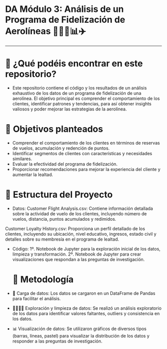 # DA Módulo 3: Análisis de un Programa de Fidelización de Aerolíneas 👩🏻‍💻📊✈️
-------------------------------------

# 🔎 ¿Qué podéis encontrar en este repositorio?
  
- Este repositorio contiene el código y los resultados de un análisis exhaustivo de los datos de un programa de fidelización de una aerolínea. El objetivo principal es comprender el comportamiento de los clientes, identificar patrones y tendencias, para así obtener insights valiosos y poder mejorar las estrategias de la aerolínea.

# 📝 Objetivos planteados 

- Comprender el comportamiento de los clientes en términos de reservas de vuelos, acumulación y redención de puntos.
- Identificar segmentos de clientes con características y necesidades similares.
- Evaluar la efectividad del programa de fidelización.
- Proporcionar recomendaciones para mejorar la experiencia del cliente y aumentar la lealtad.

# 📍 Estructura del Proyecto

- Datos:
Customer Flight Analysis.csv: Contiene información detallada sobre la actividad de vuelo de los clientes, incluyendo número de vuelos, distancia, puntos acumulados y redimidos.

Customer Loyalty History.csv: Proporciona un perfil detallado de los clientes, incluyendo su ubicación, nivel educativo, ingresos, estado civil y detalles sobre su membresía en el programa de lealtad.

- Código:
  1º. Notebook de Jupyter para la exploración inicial de los datos, limpieza y transformación.
  2º. Notebook de Jupyter para crear visualizaciones que respondan a las preguntas de investigación.

  # 🧮 Metodología

- 🔋 Carga de datos: Los datos se cargaron en un DataFrame de Pandas para facilitar el análisis.
- 🕵🏻‍♀️🧹 Exploración y limpieza de datos: Se realizó un análisis exploratorio de los datos para identificar valores faltantes, outliers y consistencia en los datos.
- 📊 Visualización de datos: Se utilizaron gráficos de diversos tipos (barras, líneas, pastel) para visualizar la distribución de los datos y responder a las preguntas de investigación.
